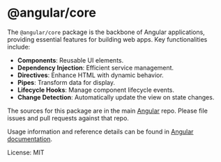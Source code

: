 # @angular/core

The `@angular/core` package is the backbone of Angular applications, providing essential features for building web apps. Key functionalities include:

- **Components**: Reusable UI elements.
- **Dependency Injection**: Efficient service management.
- **Directives**: Enhance HTML with dynamic behavior.
- **Pipes**: Transform data for display.
- **Lifecycle Hooks**: Manage component lifecycle events.
- **Change Detection**: Automatically update the view on state changes.

The sources for this package are in the main [Angular](https://github.com/angular/angular) repo. Please file issues and pull requests against that repo.

Usage information and reference details can be found in [Angular documentation](https://angular.dev/overview).

License: MIT
